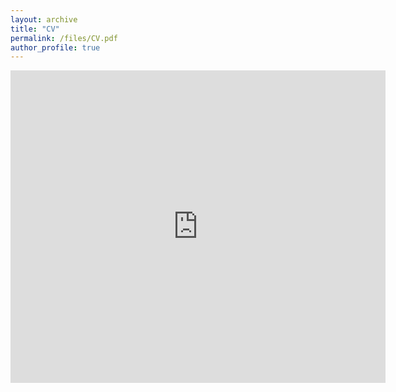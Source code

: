 ```yaml
---
layout: archive
title: "CV"
permalink: /files/CV.pdf
author_profile: true
---
```

<embed src="https://zoeyzheng0.github.io/files/CV.pdf" type="application/pdf" width="600px" height="500px" />